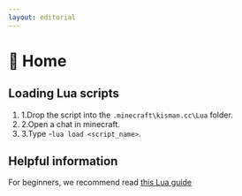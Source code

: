 ```yaml
---
layout: editorial
---
```


# 🧀 Home

## Loading Lua scripts <a href="#loading-lua-scripts" id="loading-lua-scripts"></a>

1. 1.Drop the script into the `.minecraft\kisman.cc\Lua` folder.
2. 2.Open a chat in minecraft.
3. 3.Type -`lua load <script_name>`.

## Helpful information <a href="#helpful-information" id="helpful-information"></a>

For beginners, we recommend read [this Lua guide](http://tylerneylon.com/a/learn-lua/)
